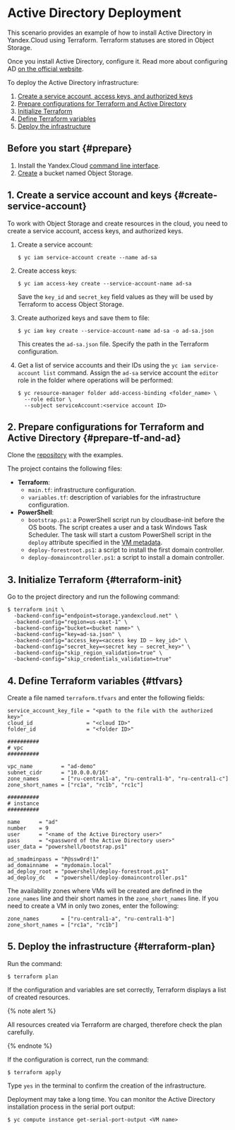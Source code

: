 # Active Directory Deployment

This scenario provides an example of how to install Active Directory in Yandex.Сloud using Terraform. Terraform statuses are stored in Object Storage.

Once you install Active Directory, configure it. Read more about configuring AD [on the official website](https://docs.microsoft.com/en-us/windows-server/identity/ad-ds/active-directory-domain-services).

To deploy the Active Directory infrastructure:

1. [Create a service account, access keys, and authorized keys](#create-service-account)
1. [Prepare configurations for Terraform and Active Directory](#prepare-tf-and-ad)
1. [Initialize Terraform](#terraform-init)
1. [Define Terraform variables](#tfvars)
1. [Deploy the infrastructure](#terraform-plan)

## Before you start {#prepare}

1. Install the Yandex.Cloud [command line interface](../../cli/quickstart.md#install).
1. [Create](../../storage/operations/buckets/create.md) a bucket named Object Storage.

## 1. Create a service account and keys {#create-service-account}

To work with Object Storage and create resources in the cloud, you need to create a service account, access keys, and authorized keys.

1. Create a service account:

   ```
   $ yc iam service-account create --name ad-sa
   ```

1. Create access keys:

   ```
   $ yc iam access-key create --service-account-name ad-sa
   ```

   Save the `key_id` and `secret_key` field values as they will be used by Terraform to access Object Storage.

1. Create authorized keys and save them to file:

   ```
   $ yc iam key create --service-account-name ad-sa -o ad-sa.json
   ```

   This creates the `ad-sa.json` file. Specify the path in the Terraform configuration.

1. Get a list of service accounts and their IDs using the `yc iam service-account list` command. Assign the `ad-sa` service account the `editor` role in the folder where operations will be performed:

   ```
   $ yc resource-manager folder add-access-binding <folder_name> \
     --role editor \
     --subject serviceAccount:<service account ID>
   ```

## 2. Prepare configurations for Terraform and Active Directory {#prepare-tf-and-ad}

Clone the [repository](https://github.com/yandex-cloud/examples) with the examples.

The project contains the following files:

* **Terraform**:
   * `main.tf`: infrastructure configuration.
   * `variables.tf`: description of variables for the infrastructure configuration.
* **PowerShell**:
   * `bootstrap.ps1`: a PowerShell script run by cloudbase-init before the OS boots. The script creates a user and a task Windows Task Scheduler. The task will start a custom PowerShell script in the `deploy` attribute specified in the [VM metadata](../../compute/concepts/vm-metadata.md).
   * `deploy-forestroot.ps1`: a script to install the first domain controller.
   * `deploy-domaincontroller.ps1`: a script to install a domain controller.

## 3. Initialize Terraform {#terraform-init}

Go to the project directory and run the following command:

```
$ terraform init \
  -backend-config="endpoint=storage.yandexcloud.net" \
  -backend-config="region=us-east-1" \
  -backend-config="bucket=<bucket name>" \
  -backend-config="key=ad-sa.json" \
  -backend-config="access_key=<access key ID — key_id>" \
  -backend-config="secret_key=<secret key — secret_key>" \
  -backend-config="skip_region_validation=true" \
  -backend-config="skip_credentials_validation=true"
```

## 4. Define Terraform variables {#tfvars}

Create a file named `terraform.tfvars` and enter the following fields:

```
service_account_key_file = "<path to the file with the authorized key>"
cloud_id                 = "<cloud ID>"
folder_id                = "<folder ID>"

##########
# vpc
##########

vpc_name         = "ad-demo"
subnet_cidr      = "10.0.0.0/16"
zone_names       = ["ru-central1-a", "ru-central1-b", "ru-central1-c"]
zone_short_names = ["rc1a", "rc1b", "rc1c"]

##########
# instance
##########

name      = "ad"
number    = 9
user      = "<name of the Active Directory user>"
pass      = "<password of the Active Directory user>"
user_data = "powershell/bootstrap.ps1"

ad_smadminpass = "P@ssw0rd!1"
ad_domainname  = "mydomain.local"
ad_deploy_root = "powershell/deploy-forestroot.ps1"
ad_deploy_dc   = "powershell/deploy-domaincontroller.ps1"
```

The availability zones where VMs will be created are defined in the `zone_names` line and their short names in the `zone_short_names` line. If you need to create a VM in only two zones, enter the following:

```
zone_names       = ["ru-central1-a", "ru-central1-b"]
zone_short_names = ["rc1a", "rc1b"]
```

## 5. Deploy the infrastructure {#terraform-plan}

Run the command:

```
$ terraform plan
```

If the configuration and variables are set correctly, Terraform displays a list of created resources.

{% note alert %}

All resources created via Terraform are charged, therefore check the plan carefully.

{% endnote %}

If the configuration is correct, run the command:

```
$ terraform apply
```

Type `yes` in the terminal to confirm the creation of the infrastructure.

Deployment may take a long time. You can monitor the Active Directory installation process in the serial port output:

```
$ yc compute instance get-serial-port-output <VM name>
```


